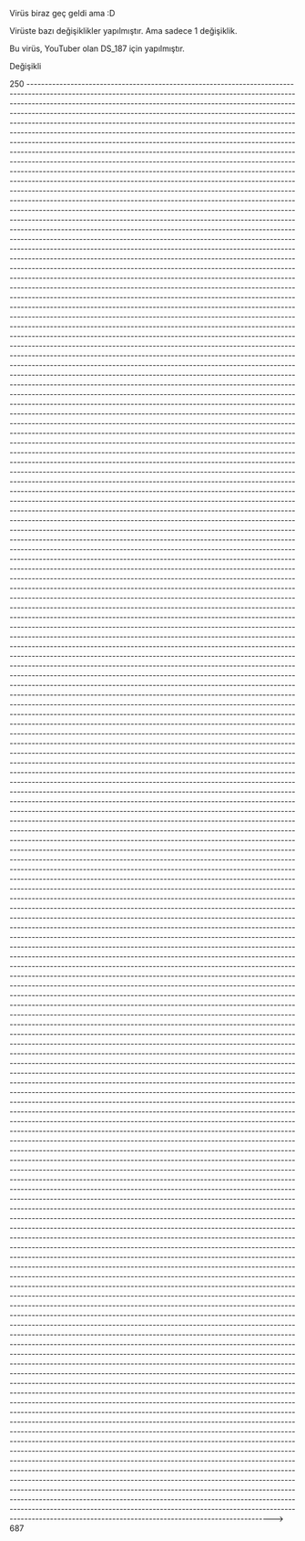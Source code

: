 Virüs biraz geç geldi ama :D

Virüste bazı değişiklikler yapılmıştır. Ama sadece 1 değişiklik.

Bu virüs, YouTuber olan DS_187 için yapılmıştır.

Değişikli





250 -------------------------------------------------------------------------------------------------------------------------------------------------------------------------------------------------------------------------------------------------------------------------------------------------------------------------------------------------------------------------------------------------------------------------------------------------------------------------------------------------------------------------------------------------------------------------------------------------------------------------------------------------------------------------------------------------------------------------------------------------------------------------------------------------------------------------------------------------------------------------------------------------------------------------------------------------------------------------------------------------------------------------------------------------------------------------------------------------------------------------------------------------------------------------------------------------------------------------------------------------------------------------------------------------------------------------------------------------------------------------------------------------------------------------------------------------------------------------------------------------------------------------------------------------------------------------------------------------------------------------------------------------------------------------------------------------------------------------------------------------------------------------------------------------------------------------------------------------------------------------------------------------------------------------------------------------------------------------------------------------------------------------------------------------------------------------------------------------------------------------------------------------------------------------------------------------------------------------------------------------------------------------------------------------------------------------------------------------------------------------------------------------------------------------------------------------------------------------------------------------------------------------------------------------------------------------------------------------------------------------------------------------------------------------------------------------------------------------------------------------------------------------------------------------------------------------------------------------------------------------------------------------------------------------------------------------------------------------------------------------------------------------------------------------------------------------------------------------------------------------------------------------------------------------------------------------------------------------------------------------------------------------------------------------------------------------------------------------------------------------------------------------------------------------------------------------------------------------------------------------------------------------------------------------------------------------------------------------------------------------------------------------------------------------------------------------------------------------------------------------------------------------------------------------------------------------------------------------------------------------------------------------------------------------------------------------------------------------------------------------------------------------------------------------------------------------------------------------------------------------------------------------------------------------------------------------------------------------------------------------------------------------------------------------------------------------------------------------------------------------------------------------------------------------------------------------------------------------------------------------------------------------------------------------------------------------------------------------------------------------------------------------------------------------------------------------------------------------------------------------------------------------------------------------------------------------------------------------------------------------------------------------------------------------------------------------------------------------------------------------------------------------------------------------------------------------------------------------------------------------------------------------------------------------------------------------------------------------------------------------------------------------------------------------------------------------------------------------------------------------------------------------------------------------------------------------------------------------------------------------------------------------------------------------------------------------------------------------------------------------------------------------------------------------------------------------------------------------------------------------------------------------------------------------------------------------------------------------------------------------------------------------------------------------------------------------------------------------------------------------------------------------------------------------------------------------------------------------------------------------------------------------------------------------------------------------------------------------------------------------------------------------------------------------------------------------------------------------------------------------------------------------------------------------------------------------------------------------------------------------------------------------------------------------------------------------------------------------------------------------------------------------------------------------------------------------------------------------------------------------------------------------------------------------------------------------------------------------------------------------------------------------------------------------------------------------------------------------------------------------------------------------------------------------------------------------------------------------------------------------------------------------------------------------------------------------------------------------------------------------------------------------------------------------------------------------------------------------------------------------------------------------------------------------------------------------------------------------------------------------------------------------------------------------------------------------------------------------------------------------------------------------------------------------------------------------------------------------------------------------------------------------------------------------------------------------------------------------------------------------------------------------------------------------------------------------------------------------------------------------------------------------------------------------------------------------------------------------------------------------------------------------------------------------------------------------------------------------------------------------------------------------------------------------------------------------------------------------------------------------------------------------------------------------------------------------------------------------------------------------------------------------------------------------------------------------------------------------------------------------------------------------------------------------------------------------------------------------------------------------------------------------------------------------------------------------------------------------------------------------------------------------------------------------------------------------------------------------------------------------------------------------------------------------------------------------------------------------------------------------------------------------------------------------------------------------------------------------------------------------------------------------------------------------------------------------------------------------------------------------------------------------------------------------------------------------------------------------------------------------------------------------------------------------------------------------------------------------------------------------------------------------------------------------------------------------------------------------------------------------------------------------------------------------------------------------------------------------------------------------------------------------------------------------------------------------------------------------------------------------------------------------------------------------------------------------------------------------------------------------------------------------------------------------------------------------------------------------------------------------------------------------------------------------------------------------------------------------------------------------------------------------------------------------------------------------------------------------------------------------------------------------------------------------------------------------------------------------------------------------------------------------------------------------------------------------------------------------------------------------------------------------------------------------------------------------------------------------------------------------------------------------------------------------------------------------------------------------------------------------------------------------------------------------------------------------------------------------------------------------------------------------------------------------------------------------------------------------------------------------------------------------------------------------------------------------------------------------------------------------------------------------------------------------------------------------------------------------------------------------------------------------------------------------------------------------------------------------------------------------------------------------------------------------------------------------------------------------------------------------------------------------------------------------------------------------------------------------------------------------------------------------------------------------------------------------------------------------------------------------------------------------------------------------------------------------------------------> 687
